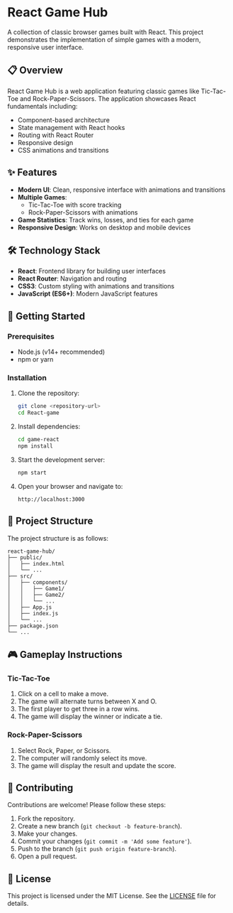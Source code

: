 # React Game Hub

A collection of classic browser games built with React. This project demonstrates the implementation of simple games with a modern, responsive user interface.

## 📋 Overview

React Game Hub is a web application featuring classic games like Tic-Tac-Toe and Rock-Paper-Scissors. The application showcases React fundamentals including:

- Component-based architecture
- State management with React hooks
- Routing with React Router
- Responsive design
- CSS animations and transitions

## ✨ Features

- **Modern UI**: Clean, responsive interface with animations and transitions
- **Multiple Games**: 
  - Tic-Tac-Toe with score tracking
  - Rock-Paper-Scissors with animations
- **Game Statistics**: Track wins, losses, and ties for each game
- **Responsive Design**: Works on desktop and mobile devices

## 🛠️ Technology Stack

- **React**: Frontend library for building user interfaces
- **React Router**: Navigation and routing
- **CSS3**: Custom styling with animations and transitions
- **JavaScript (ES6+)**: Modern JavaScript features

## 🚀 Getting Started

### Prerequisites

- Node.js (v14+ recommended)
- npm or yarn

### Installation

1. Clone the repository:
   ```bash
   git clone <repository-url>
   cd React-game
   ```

2. Install dependencies:
   ```bash
   cd game-react
   npm install
   ```

3. Start the development server:
   ```bash
   npm start
   ```

4. Open your browser and navigate to:
   ```
   http://localhost:3000
   ```

## 📁 Project Structure

The project structure is as follows:

```
react-game-hub/
├── public/
│   ├── index.html
│   └── ...
├── src/
│   ├── components/
│   │   ├── Game1/
│   │   ├── Game2/
│   │   └── ...
│   ├── App.js
│   ├── index.js
│   └── ...
├── package.json
└── ...
```

## 🎮 Gameplay Instructions

### Tic-Tac-Toe

1. Click on a cell to make a move.
2. The game will alternate turns between X and O.
3. The first player to get three in a row wins.
4. The game will display the winner or indicate a tie.

### Rock-Paper-Scissors

1. Select Rock, Paper, or Scissors.
2. The computer will randomly select its move.
3. The game will display the result and update the score.

## 🤝 Contributing

Contributions are welcome! Please follow these steps:

1. Fork the repository.
2. Create a new branch (`git checkout -b feature-branch`).
3. Make your changes.
4. Commit your changes (`git commit -m 'Add some feature'`).
5. Push to the branch (`git push origin feature-branch`).
6. Open a pull request.

## 📄 License

This project is licensed under the MIT License. See the [LICENSE](LICENSE) file for details.


